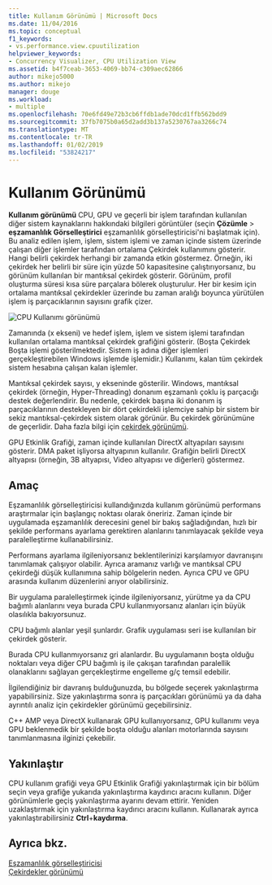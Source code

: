 ```yaml
---
title: Kullanım Görünümü | Microsoft Docs
ms.date: 11/04/2016
ms.topic: conceptual
f1_keywords:
- vs.performance.view.cpuutilization
helpviewer_keywords:
- Concurrency Visualizer, CPU Utilization View
ms.assetid: b4f7ceab-3653-4069-bb74-c309aec62866
author: mikejo5000
ms.author: mikejo
manager: douge
ms.workload:
- multiple
ms.openlocfilehash: 70e6fd49e72b3cb6ffdb1ade70dcd1ffb562bdd9
ms.sourcegitcommit: 37fb7075b0a65d2add3b137a5230767aa3266c74
ms.translationtype: MT
ms.contentlocale: tr-TR
ms.lasthandoff: 01/02/2019
ms.locfileid: "53824217"
---
```

# <a name="utilization-view"></a>Kullanım Görünümü
**Kullanım görünümü** CPU, GPU ve geçerli bir işlem tarafından kullanılan diğer sistem kaynaklarını hakkındaki bilgileri görüntüler (seçin **Çözümle** > **eşzamanlılık Görselleştirici** eşzamanlılık görselleştiricisi'ni başlatmak için). Bu analiz edilen işlem, işlem, sistem işlemi ve zaman içinde sistem üzerinde çalışan diğer işlemler tarafından ortalama Çekirdek kullanımını gösterir. Hangi belirli çekirdek herhangi bir zamanda etkin göstermez. Örneğin, iki çekirdek her belirli bir süre için yüzde 50 kapasitesine çalıştırıyorsanız, bu görünüm kullanılan bir mantıksal çekirdek gösterir. Görünüm, profil oluşturma süresi kısa süre parçalara bölerek oluşturulur. Her bir kesim için ortalama mantıksal çekirdekler üzerinde bu zaman aralığı boyunca yürütülen işlem iş parçacıklarının sayısını grafik çizer.  
  
 ![CPU Kullanımı görünümü](../profiling/media/vsts_ppacpuutil.png "VSTS_PPAcpuUtil")  
  
 Zamanında (x ekseni) ve hedef işlem, işlem ve sistem işlemi tarafından kullanılan ortalama mantıksal çekirdek grafiğini gösterir. (Boşta Çekirdek Boşta işlemi gösterilmektedir. Sistem iş adına diğer işlemleri gerçekleştirebilen Windows işlemde işlemidir.) Kullanımı, kalan tüm çekirdek sistem hesabına çalışan kalan işlemler.  
  
 Mantıksal çekirdek sayısı, y ekseninde gösterilir. Windows, mantıksal çekirdek (örneğin, Hyper-Threading) donanım eşzamanlı çoklu iş parçacığı destek değerlendirir. Bu nedenle, çekirdek başına iki donanım iş parçacıklarının destekleyen bir dört çekirdekli işlemciye sahip bir sistem bir sekiz mantıksal-çekirdek sistem olarak görünür. Bu çekirdek görünümüne de geçerlidir. Daha fazla bilgi için [çekirdek görünümü](../profiling/cores-view.md).  
  
 GPU Etkinlik Grafiği, zaman içinde kullanılan DirectX altyapıları sayısını gösterir.  DMA paket işliyorsa altyapının kullanılır.  Grafiğin belirli DirectX altyapısı (örneğin, 3B altyapısı, Video altyapısı ve diğerleri) göstermez.  
  
## <a name="purpose"></a>Amaç  
 Eşzamanlılık görselleştiricisi kullandığınızda kullanım görünümü performans araştırmalar için başlangıç noktası olarak öneririz. Zaman içinde bir uygulamada eşzamanlılık derecesini genel bir bakış sağladığından, hızlı bir şekilde performans ayarlama gerektiren alanlarını tanımlayacak şekilde veya paralelleştirme kullanabilirsiniz.  
  
 Performans ayarlama ilgileniyorsanız beklentilerinizi karşılamıyor davranışını tanımlamak çalışıyor olabilir. Ayrıca aramanız varlığı ve mantıksal CPU çekirdeği düşük kullanımına sahip bölgelerin neden. Ayrıca CPU ve GPU arasında kullanım düzenlerini arıyor olabilirsiniz.  
  
 Bir uygulama paralelleştirmek içinde ilgileniyorsanız, yürütme ya da CPU bağımlı alanlarını veya burada CPU kullanmıyorsanız alanları için büyük olasılıkla bakıyorsunuz.  
  
 CPU bağımlı alanlar yeşil şunlardır. Grafik uygulaması seri ise kullanılan bir çekirdek gösterir.  
  
 Burada CPU kullanmıyorsanız gri alanlardır. Bu uygulamanın boşta olduğu noktaları veya diğer CPU bağımlı iş ile çakışan tarafından paralellik olanaklarını sağlayan gerçekleştirme engelleme g/ç temsil edebilir.  
  
 İlgilendiğiniz bir davranış bulduğunuzda, bu bölgede seçerek yakınlaştırma yapabilirsiniz. Size yakınlaştırma sonra iş parçacıkları görünümü ya da daha ayrıntılı analiz için çekirdekler görünümü geçebilirsiniz.  
  
 C++ AMP veya DirectX kullanarak GPU kullanıyorsanız, GPU kullanımı veya GPU beklenmedik bir şekilde boşta olduğu alanları motorlarında sayısını tanımlanmasına ilginizi çekebilir.  
  
## <a name="zoom"></a>Yakınlaştır  
 CPU kullanım grafiği veya GPU Etkinlik Grafiği yakınlaştırmak için bir bölüm seçin veya grafiğe yukarıda yakınlaştırma kaydırıcı aracını kullanın. Diğer görünümlerle geçiş yakınlaştırma ayarını devam ettirir. Yeniden uzaklaştırmak için yakınlaştırma kaydırıcı aracını kullanın. Kullanarak ayrıca yakınlaştırabilirsiniz **Ctrl**+**kaydırma**.  
  
## <a name="see-also"></a>Ayrıca bkz.  
 [Eşzamanlılık görselleştiricisi](../profiling/concurrency-visualizer.md)   
 [Çekirdekler görünümü](../profiling/cores-view.md)